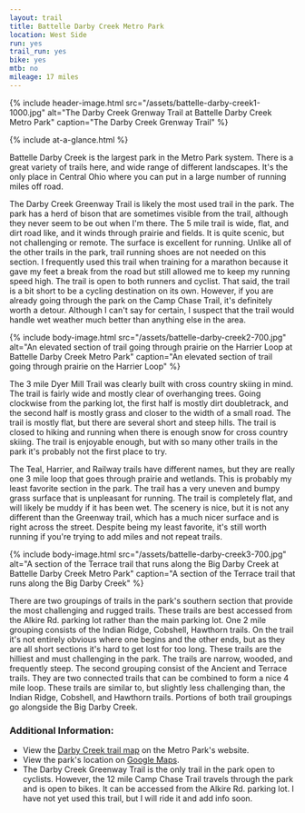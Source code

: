 ```yaml
---
layout: trail
title: Battelle Darby Creek Metro Park
location: West Side
run: yes
trail_run: yes
bike: yes
mtb: no
mileage: 17 miles
---
```


{% include header-image.html src="/assets/battelle-darby-creek1-1000.jpg" alt="The Darby Creek Grenway Trail at Battelle Darby Creek Metro Park" caption="The Darby Creek Grenway Trail" %}

{% include at-a-glance.html %}

Battelle Darby Creek is the largest park in the Metro Park system.  There is a great variety of trails here, and wide range of different landscapes.  It's the only place in Central Ohio where you can put in a large number of running miles off road.

The Darby Creek Greenway Trail is likely the most used trail in the park. The park has a herd of bison that are sometimes visible from the trail, although they never seem to be out when I'm there.  The 5 mile trail is wide, flat, and dirt road like, and it winds through prairie and fields.  It is quite scenic, but not challenging or remote.  The surface is excellent for running.  Unlike all of the other trails in the park, trail running shoes are not needed on this section.  I frequently used this trail when training for a marathon because it gave my feet a break from the road but still allowed me to keep my running speed high.  The trail is open to both runners and cyclist.  That said, the trail is a bit short to be a cycling destination on its own.  However, if you are already going through the park on the Camp Chase Trail, it's definitely worth a detour.  Although I can't say for certain, I suspect that the trail would handle wet weather much better than anything else in the area.

{% include body-image.html src="/assets/battelle-darby-creek2-700.jpg" alt="An elevated section of trail going through prairie on the Harrier Loop at Battelle Darby Creek Metro Park" caption="An elevated section of trail going through prairie on the Harrier Loop" %}

The 3 mile Dyer Mill Trail was clearly built with cross country skiing in mind.  The trail is fairly wide and mostly clear of overhanging trees.  Going clockwise from the parking lot, the first half is mostly dirt doubletrack, and the second half is mostly grass and closer to the width of a small road.  The trail is mostly flat, but there are several short and steep hills.  The trail is closed to hiking and running when there is enough snow for cross country skiing.  The trail is enjoyable enough, but with so many other trails in the park it's probably not the first place to try.

The Teal, Harrier, and Railway trails have different names, but they are really one 3 mile loop that goes through prairie and wetlands.  This is probably my least favorite section in the park.  The trail has a very uneven and bumpy grass surface that is unpleasant for running.  The trail is completely flat, and will likely be muddy if it has been wet.  The scenery is nice, but it is not any different than the Greenway trail, which has a much nicer surface and is right across the street.  Despite being my least favorite, it's still worth running if you're trying to add miles and not repeat trails.

{% include body-image.html src="/assets/battelle-darby-creek3-700.jpg" alt="A section of the Terrace trail that runs along the Big Darby Creek at Battelle Darby Creek Metro Park" caption="A section of the Terrace trail that runs along the Big Darby Creek" %}

There are two groupings of trails in the park's southern section that provide the most challenging and rugged trails.  These trails are best accessed from the Alkire Rd. parking lot rather than the main parking lot.  One 2 mile grouping consists of the Indian Ridge, Cobshell, Hawthorn trails.  On the trail it's not entirely obvious where one begins and the other ends, but as they are all short sections it's hard to get lost for too long.  These trails are the hilliest and must challenging in the park. The trails are narrow, wooded, and frequently steep.  The second grouping consist of the Ancient and Terrace trails.  They are two connected trails that can be combined to form a nice 4 mile loop.  These trails are similar to, but slightly less challenging than, the Indian Ridge, Cobshell, and Hawthorn trails.  Portions of both trail groupings go alongside the Big Darby Creek.

### Additional Information:
* View the [Darby Creek trail map](http://www.metroparks.net/parks-and-trails/battelle-darby-creek/park-map/) on the Metro Park's website.
* View the park's location on [Google Maps](https://goo.gl/maps/f5xv7QV2LrR2).
* The Darby Creek Greenway Trail is the only trail in the park open to cyclists.  However, the 12 mile Camp Chase Trail travels through the park and is open to bikes.  It can be accessed from the Alkire Rd. parking lot.  I have not yet used this trail, but I will ride it and add info soon.

